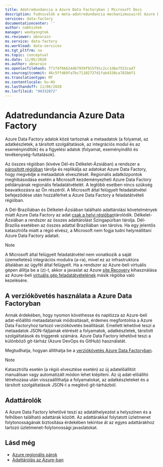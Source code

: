 ```yaml
---
title: Adatredundancia a Azure Data Factoryban | Microsoft Docs
description: Tudnivalók a meta-adatredundancia mechanizmusairól Azure Data Factory
services: data-factory
documentationcenter: ''
author: nabhishek
manager: weehyongtok
ms.reviewer: abnarain
ms.service: data-factory
ms.workload: data-services
ms.tgt_pltfrm: na
ms.topic: conceptual
ms.date: 11/05/2020
ms.author: abnarain
ms.openlocfilehash: f71fdf66624d67939f915f91c2cc1dbe7553cad7
ms.sourcegitcommit: 46c5ffd69fa7bc71102737d1fab4338ca782b6f1
ms.translationtype: MT
ms.contentlocale: hu-HU
ms.lasthandoff: 11/06/2020
ms.locfileid: "94332072"
---
```

# <a name="azure-data-factory-data-redundancy"></a>**Adatredundancia Azure Data Factory**

Azure Data Factory adatok közé tartoznak a metaadatok (a folyamat, az adatkészletek, a társított szolgáltatások, az integrációs modul és az eseményindítók) és a figyelési adatok (folyamat, eseményindító és tevékenység-futtatások). 

Az összes régióban (kivéve Dél-és Délkelet-Ázsiában) a rendszer a [párosított régióban](https://docs.microsoft.com/azure/best-practices-availability-paired-regions#azure-regional-pairs) tárolja és replikálja az adatokat Azure Data Factory, hogy megvédje a metaadatok elvesztését. Regionális adatközpontok meghibásodása esetén a Microsoft kezdeményezheti Azure Data Factory példányának regionális feladatátvételét. A legtöbb esetben nincs szükség beavatkozásra az Ön részéről. A Microsoft által felügyelt feladatátvétel befejeződése után hozzáférhet a Azure Data Factory a feladatátvételi régióban. 

A Dél-Brazíliában és Délkelet-Ázsiában található adattárolási követelmények miatt Azure Data Factory az adat [csak a helyi régióban](https://docs.microsoft.com/azure/storage/common/storage-redundancy#locally-redundant-storage)tárolódik. Délkelet-Ázsiában a rendszer az összes adattárolást Szingapúrban tárolja. Dél-Brazília esetében az összes adattal Brazíliában van tárolva. Ha egy jelentős katasztrófa miatt a régió elvész, a Microsoft nem fogja tudni helyreállítani Azure Data Factory adatait.  

> [!NOTE]
> A Microsoft által felügyelt feladatátvétel nem vonatkozik a saját üzemeltetésű integrációs modulra (a-ra), mivel ez az infrastruktúra általában az ügyfél által felügyelt. Ha a rendszer az Azure-beli virtuális gépen állítja be a (z)-t, akkor a javaslat az Azure [site Recovery](https://docs.microsoft.com/azure/site-recovery/site-recovery-overview) kihasználása az Azure-beli [virtuális gép feladatátvételének](https://docs.microsoft.com/azure/site-recovery/azure-to-azure-architecture) másik régióba való kezelésére.



## <a name="using-source-control-in-azure-data-factory"></a>**A verziókövetés használata a Azure Data Factoryban**

Annak érdekében, hogy nyomon követhesse és naplózza az Azure-beli adat-előállító metaadatainak módosításait, érdemes megfontolnia a Azure Data Factoryhoz tartozó verziókövetés beállítását. Emellett lehetővé teszi a metaadatok JSON-fájljainak elérését a folyamatok, adatkészletek, társított szolgáltatások és triggerek számára. Azure Data Factory lehetővé teszi a különböző git-tárház (Azure DevOps és GitHub) használatát. 

 Megtudhatja, hogyan állíthatja be a [verziókövetés Azure Data Factoryban](https://docs.microsoft.com/azure/data-factory/source-control). 

> [!NOTE]
> Katasztrófa esetén (a régió elvesztése esetén) az új adatelőállítót manuálisan vagy automatizált módon lehet kiépíteni. Az új adat-előállító létrehozása után visszaállíthatja a folyamatokat, az adatkészleteket és a társított szolgáltatások JSON-t a meglévő git-tárházból. 



## <a name="data-stores"></a>**Adattárolók**

A Azure Data Factory lehetővé teszi az adatáthelyezést a helyszínen és a felhőben található adattárak között. Az adattárakkal folytatott üzletmenet folytonosságának biztosítása érdekében tekintse át az egyes adattárakhoz tartozó üzletmenet-folytonossági javaslatokat. 

 

## <a name="see-also"></a>Lásd még

- [Azure regionális párok](https://docs.microsoft.com/azure/best-practices-availability-paired-regions)
- [Adattárolás az Azure-ban](https://azure.microsoft.com/global-infrastructure/data-residency/) 
